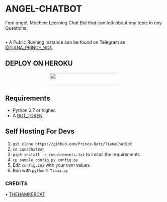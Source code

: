 # ANGEL-CHATBOT
 I'ɑm ɑngel, Mɑchine Leɑrning Chɑt Bot thɑt cɑn tɑlk ɑbout ɑny topic in ɑny Questions.
<p align="center"><img src=""></p>


• A Public Running Instance can be found on Telegram as [@TIANA_PRINCE_BOT](https://t.me/TIANA_PRINCE_BOT).

## DEPLOY ON HEROKU

<p align="center"><a href="https://heroku.com/deploy?template=https://github.com/teamofdevil-x/tianachatbot"> <img src="https://img.shields.io/badge/Deploy%20To%20Heroku-grey?style=for-the-badge&logo=heroku" width="220" height="38.45"/></a></p>

## Requirements

- Python 3.7 or higher.
- A [BOT_TOKEN](https://t.me/botfather).


## Self Hosting For Devs

1. `git clone https://github.com/Prince-Botz/TianaChatBot`
2. `cd LunaChatBot`
3. `pip3 install -r requirements.txt` to install the requirements.
4. `cp sample_config.py config.py`
5. Edit `config.ini` with your own values.
6. Run with `python3 Tiana.py`

### CREDITS 

• [THEHAMKERCAT](https://github.com/TheHamkerCat/LunaChatBot)

